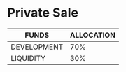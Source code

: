 # Private Sale



| FUNDS       | ALLOCATION |
| ----------- | ---------- |
| DEVELOPMENT | 70%        |
| LIQUIDITY   | 30%        |
